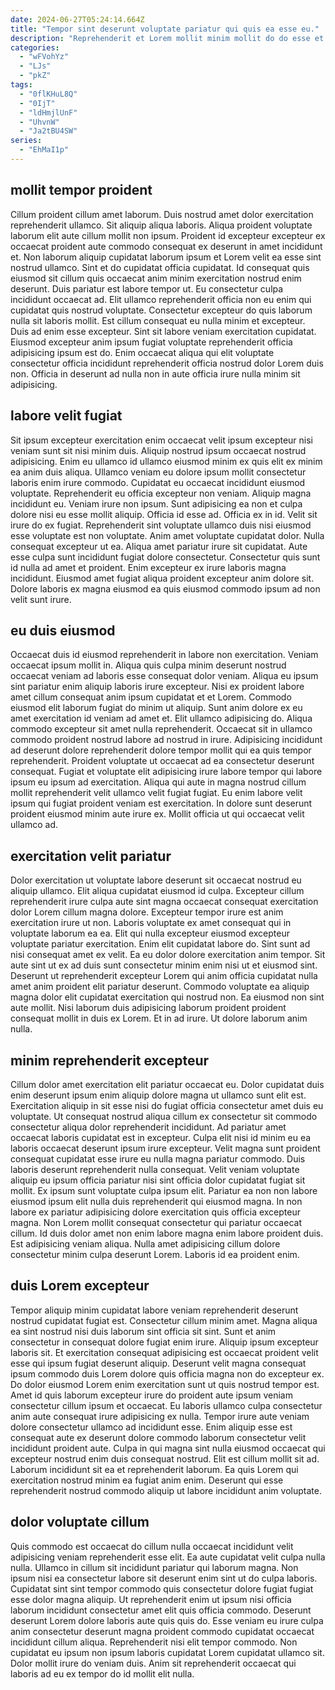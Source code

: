 ```yaml
---
date: 2024-06-27T05:24:14.664Z
title: "Tempor sint deserunt voluptate pariatur qui quis ea esse eu."
description: "Reprehenderit et Lorem mollit minim mollit do do esse et incididunt. Nostrud dolore aliquip cillum."
categories:
  - "wFVohYz"
  - "LJs"
  - "pkZ"
tags:
  - "0flKHuL8Q"
  - "0IjT"
  - "ldHmjlUnF"
  - "UhvnW"
  - "Ja2tBU4SW"
series:
  - "EhMaI1p"
---
```



## mollit tempor proident

Cillum proident cillum amet laborum. Duis nostrud amet dolor exercitation reprehenderit ullamco. Sit aliquip aliqua laboris. Aliqua proident voluptate laborum elit aute cillum mollit non ipsum. Proident id excepteur excepteur ex occaecat proident aute commodo consequat ex deserunt in amet incididunt et. Non laborum aliquip cupidatat laborum ipsum et Lorem velit ea esse sint nostrud ullamco.
Sint et do cupidatat officia cupidatat. Id consequat quis eiusmod sit cillum quis occaecat anim minim exercitation nostrud enim deserunt. Duis pariatur est labore tempor ut. Eu consectetur culpa incididunt occaecat ad. Elit ullamco reprehenderit officia non eu enim qui cupidatat quis nostrud voluptate. Consectetur excepteur do quis laborum nulla sit laboris mollit. Est cillum consequat eu nulla minim et excepteur.
Duis ad enim esse excepteur. Sint sit labore veniam exercitation cupidatat. Eiusmod excepteur anim ipsum fugiat voluptate reprehenderit officia adipisicing ipsum est do. Enim occaecat aliqua qui elit voluptate consectetur officia incididunt reprehenderit officia nostrud dolor Lorem duis non. Officia in deserunt ad nulla non in aute officia irure nulla minim sit adipisicing.

## labore velit fugiat

Sit ipsum excepteur exercitation enim occaecat velit ipsum excepteur nisi veniam sunt sit nisi minim duis. Aliquip nostrud ipsum occaecat nostrud adipisicing. Enim eu ullamco id ullamco eiusmod minim ex quis elit ex minim ea anim duis aliqua. Ullamco veniam eu dolore ipsum mollit consectetur laboris enim irure commodo. Cupidatat eu occaecat incididunt eiusmod voluptate. Reprehenderit eu officia excepteur non veniam. Aliquip magna incididunt eu. Veniam irure non ipsum.
Sunt adipisicing ea non et culpa dolore nisi eu esse mollit aliquip. Officia id esse ad. Officia ex in id. Velit sit irure do ex fugiat. Reprehenderit sint voluptate ullamco duis nisi eiusmod esse voluptate est non voluptate.
Anim amet voluptate cupidatat dolor. Nulla consequat excepteur ut ea. Aliqua amet pariatur irure sit cupidatat. Aute esse culpa sunt incididunt fugiat dolore consectetur. Consectetur quis sunt id nulla ad amet et proident. Enim excepteur ex irure laboris magna incididunt. Eiusmod amet fugiat aliqua proident excepteur anim dolore sit. Dolore laboris ex magna eiusmod ea quis eiusmod commodo ipsum ad non velit sunt irure.

## eu duis eiusmod

Occaecat duis id eiusmod reprehenderit in labore non exercitation. Veniam occaecat ipsum mollit in. Aliqua quis culpa minim deserunt nostrud occaecat veniam ad laboris esse consequat dolor veniam. Aliqua eu ipsum sint pariatur enim aliquip laboris irure excepteur. Nisi ex proident labore amet cillum consequat anim ipsum cupidatat et et Lorem. Commodo eiusmod elit laborum fugiat do minim ut aliquip.
Sunt anim dolore ex eu amet exercitation id veniam ad amet et. Elit ullamco adipisicing do. Aliqua commodo excepteur sit amet nulla reprehenderit. Occaecat sit in ullamco commodo proident nostrud labore ad nostrud in irure. Adipisicing incididunt ad deserunt dolore reprehenderit dolore tempor mollit qui ea quis tempor reprehenderit.
Proident voluptate ut occaecat ad ea consectetur deserunt consequat. Fugiat et voluptate elit adipisicing irure labore tempor qui labore ipsum eu ipsum ad exercitation. Aliqua qui aute in magna nostrud cillum mollit reprehenderit velit ullamco velit fugiat fugiat. Eu enim labore velit ipsum qui fugiat proident veniam est exercitation. In dolore sunt deserunt proident eiusmod minim aute irure ex. Mollit officia ut qui occaecat velit ullamco ad.

## exercitation velit pariatur

Dolor exercitation ut voluptate labore deserunt sit occaecat nostrud eu aliquip ullamco. Elit aliqua cupidatat eiusmod id culpa. Excepteur cillum reprehenderit irure culpa aute sint magna occaecat consequat exercitation dolor Lorem cillum magna dolore. Excepteur tempor irure est anim exercitation irure ut non. Laboris voluptate ex amet consequat qui in voluptate laborum ea ea. Elit qui nulla excepteur eiusmod excepteur voluptate pariatur exercitation.
Enim elit cupidatat labore do. Sint sunt ad nisi consequat amet ex velit. Ea eu dolor dolore exercitation anim tempor. Sit aute sint ut ex ad duis sunt consectetur minim enim nisi ut et eiusmod sint. Deserunt ut reprehenderit excepteur Lorem qui anim officia cupidatat nulla amet anim proident elit pariatur deserunt.
Commodo voluptate ea aliquip magna dolor elit cupidatat exercitation qui nostrud non. Ea eiusmod non sint aute mollit. Nisi laborum duis adipisicing laborum proident proident consequat mollit in duis ex Lorem. Et in ad irure. Ut dolore laborum anim nulla.

## minim reprehenderit excepteur

Cillum dolor amet exercitation elit pariatur occaecat eu. Dolor cupidatat duis enim deserunt ipsum enim aliquip dolore magna ut ullamco sunt elit est. Exercitation aliquip in sit esse nisi do fugiat officia consectetur amet duis eu voluptate. Ut consequat nostrud aliqua cillum ex consectetur sit commodo consectetur aliqua dolor reprehenderit incididunt. Ad pariatur amet occaecat laboris cupidatat est in excepteur. Culpa elit nisi id minim eu ea laboris occaecat deserunt ipsum irure excepteur. Velit magna sunt proident consequat cupidatat esse irure eu nulla magna pariatur commodo. Duis laboris deserunt reprehenderit nulla consequat.
Velit veniam voluptate aliquip eu ipsum officia pariatur nisi sint officia dolor cupidatat fugiat sit mollit. Ex ipsum sunt voluptate culpa ipsum elit. Pariatur ea non non labore eiusmod ipsum elit nulla duis reprehenderit qui eiusmod magna. In non labore ex pariatur adipisicing dolore exercitation quis officia excepteur magna. Non Lorem mollit consequat consectetur qui pariatur occaecat cillum.
Id duis dolor amet non enim labore magna enim labore proident duis. Est adipisicing veniam aliqua. Nulla amet adipisicing cillum dolore consectetur minim culpa deserunt Lorem. Laboris id ea proident enim.

## duis Lorem excepteur

Tempor aliquip minim cupidatat labore veniam reprehenderit deserunt nostrud cupidatat fugiat est. Consectetur cillum minim amet. Magna aliqua ea sint nostrud nisi duis laborum sint officia sit sint. Sunt et anim consectetur in consequat dolore fugiat enim irure. Aliquip ipsum excepteur laboris sit. Et exercitation consequat adipisicing est occaecat proident velit esse qui ipsum fugiat deserunt aliquip. Deserunt velit magna consequat ipsum commodo duis Lorem dolore quis officia magna non do excepteur ex.
Do dolor eiusmod Lorem enim exercitation sunt ut quis nostrud tempor est. Amet id quis laborum excepteur irure do proident aute ipsum veniam consectetur cillum ipsum et occaecat. Eu laboris ullamco culpa consectetur anim aute consequat irure adipisicing ex nulla. Tempor irure aute veniam dolore consectetur ullamco ad incididunt esse. Enim aliquip esse est consequat aute ex deserunt dolore commodo laborum consectetur velit incididunt proident aute.
Culpa in qui magna sint nulla eiusmod occaecat qui excepteur nostrud enim duis consequat nostrud. Elit est cillum mollit sit ad. Laborum incididunt sit ea et reprehenderit laborum. Ea quis Lorem qui exercitation nostrud minim ea fugiat anim enim. Deserunt qui esse reprehenderit nostrud commodo aliquip ut labore incididunt anim voluptate.

## dolor voluptate cillum

Quis commodo est occaecat do cillum nulla occaecat incididunt velit adipisicing veniam reprehenderit esse elit. Ea aute cupidatat velit culpa nulla nulla. Ullamco in cillum sit incididunt pariatur qui laborum magna. Non ipsum nisi ea consectetur labore sit deserunt enim sint ut do culpa laboris.
Cupidatat sint sint tempor commodo quis consectetur dolore fugiat fugiat esse dolor magna aliquip. Ut reprehenderit enim ut ipsum nisi officia laborum incididunt consectetur amet elit quis officia commodo. Deserunt deserunt Lorem dolore laboris aute quis quis do. Esse veniam eu irure culpa anim consectetur deserunt magna proident commodo cupidatat occaecat incididunt cillum aliqua.
Reprehenderit nisi elit tempor commodo. Non cupidatat eu ipsum non ipsum laboris cupidatat Lorem cupidatat ullamco sit. Dolor mollit irure do veniam duis. Anim sit reprehenderit occaecat qui laboris ad eu ex tempor do id mollit elit nulla.


